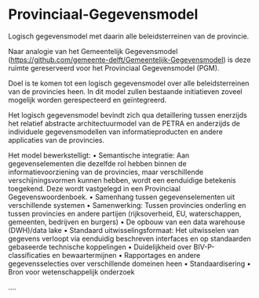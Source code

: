 # Provinciaal-Gegevensmodel
Logisch gegevensmodel met daarin alle beleidsterreinen van de provincie.

Naar analogie van het Gemeentelijk Gegevensmodel (https://github.com/gemeente-delft/Gemeentelijk-Gegevensmodel) is deze ruimte gereserveerd voor het Provinciaal Gegevensmodel (PGM).

Doel is te komen tot een logisch gegevensmodel over alle beleidsterreinen van de provincies heen. In dit model zullen bestaande initiatieven zoveel mogelijk worden gerespecteerd en geïntegreerd. 

Het logisch gegevensmodel bevindt zich qua detaillering tussen enerzijds het relatief abstracte architectuurmodel van de PETRA en anderzijds de individuele gegevensmodellen van informatieproducten en andere applicaties van de provincies. 

Het model bewerkstelligt:
•	Semantische integratie: Aan gegevenselementen die dezelfde rol hebben binnen de informatievoorziening van de provincies, maar verschillende verschijningsvormen kunnen hebben, wordt een eenduidige betekenis toegekend. Deze wordt vastgelegd in een Provinciaal Gegevenswoordenboek.
•	Samenhang tussen gegevenselementen uit verschillende systemen
•	Samenwerking: Tussen provincies onderling en tussen provincies en andere partijen (rijksoverheid, EU, waterschappen, gemeenten, bedrijven en burgers)
•	De opbouw van een data warehouse (DWH)/data lake
•	Standaard uitwisselingsformaat: Het uitwisselen van gegevens verloopt via eenduidig beschreven interfaces en op standaarden gebaseerde technische koppelingen
•	Duidelijkheid over BIV-P-classificaties en bewaartermijnen
•	Rapportages en andere gegevensselecties over verschillende domeinen heen
•	Standaardisering
•	Bron voor wetenschappelijk onderzoek

....

